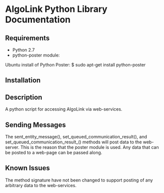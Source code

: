 # AlgoLink Python Library Documentation

## Requirements

- Python 2.7
- python-poster module:

Ubuntu install of Python Poster: $ sudo apt-get install python-poster

## Installation

## Description

A python script for accessing AlgoLink via web-services.

## Sending Messages

The sent_entity_message(), set_queued_communication_result(), and set_queued_communication_result_() methods will post data to the web-server. This is the reason that the poster module is used. Any data that can be posted to a web-page can be passed along.

## Known Issues

The method signature have not been changed to support posting of any arbitrary data to the web-services.
